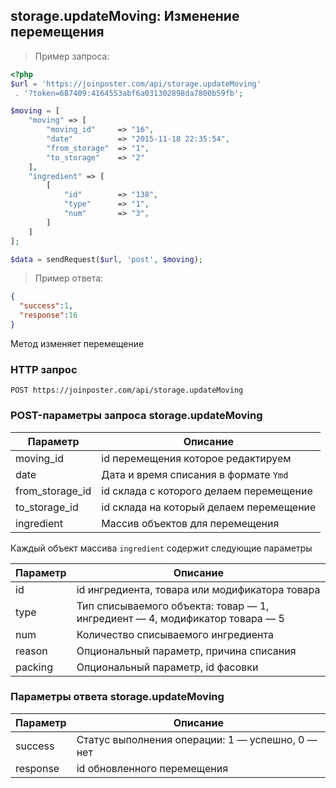 ## storage.updateMoving: Изменение перемещения

> Пример запроса:

```php
<?php
$url = 'https://joinposter.com/api/storage.updateMoving'
 . '?token=687409:4164553abf6a031302898da7800b59fb';

$moving = [
    "moving" => [
        "moving_id"     => "16",
        "date"          => "2015-11-18 22:35:54",
        "from_storage"  => "1",
        "to_storage"    => "2"
    ],
    "ingredient" => [
        [
            "id"        => "138",
            "type"      => "1",
            "num"       => "3",
        ]
    ]
];

$data = sendRequest($url, 'post', $moving);
```

> Пример ответа:

```json
{
  "success":1,
  "response":16
}
```

Метод изменяет перемещение

### HTTP запрос

`POST https://joinposter.com/api/storage.updateMoving`

### POST-параметры запроса storage.updateMoving

Параметр | Описание
-------- | --------
moving_id | id перемещения которое редактируем
date | Дата и время списания в формате `Ymd` 
from_storage_id | id склада c которого делаем перемещение 
to_storage_id | id склада  на который делаем перемещение 
ingredient | Массив объектов для перемещения

Каждый объект массива `ingredient` содержит следующие параметры  

Параметр | Описание
-------- | --------
id | id ингредиента, товара или модификатора товара 
type | Тип списываемого объекта: товар — 1, ингредиент — 4, модификатор товара — 5
num | Количество списываемого ингредиента 
reason | Опциональный параметр, причина списания
packing | Опциональный параметр, id фасовки

### Параметры ответа storage.updateMoving

Параметр | Описание
-------- | --------
success | Статус выполнения операции: 1 — успешно, 0 — нет
response | id обновленного перемещения

